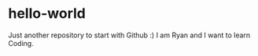 # hello-world
Just another repository to start with Github :)
I am Ryan and I want to learn Coding.
